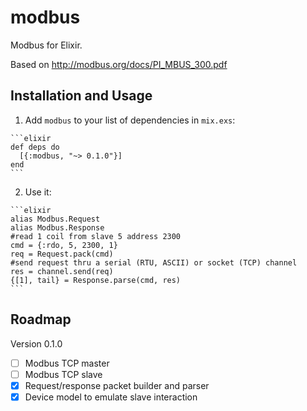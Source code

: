 # modbus

Modbus for Elixir.

Based on http://modbus.org/docs/PI_MBUS_300.pdf

## Installation and Usage

  1. Add `modbus` to your list of dependencies in `mix.exs`:

    ```elixir
    def deps do
      [{:modbus, "~> 0.1.0"}]
    end
    ```

  2. Use it:

    ```elixir
    alias Modbus.Request
    alias Modbus.Response
    #read 1 coil from slave 5 address 2300
    cmd = {:rdo, 5, 2300, 1}
    req = Request.pack(cmd)
    #send request thru a serial (RTU, ASCII) or socket (TCP) channel
    res = channel.send(req)
    {[1], tail} = Response.parse(cmd, res)
    ```

## Roadmap

Version 0.1.0

- [ ] Modbus TCP master
- [ ] Modbus TCP slave
- [x] Request/response packet builder and parser
- [x] Device model to emulate slave interaction
